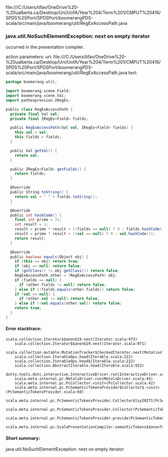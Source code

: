 file:///C:/Users/tifav/OneDrive%20-%20ualberta.ca/Desktop/Uni/UofA/Year%204/Term%201/CMPUT%20416/SPDS%20Port/SPDSPort/boomerangPDS-scala/src/main/java/boomerang/util/RegExAccessPath.java
### java.util.NoSuchElementException: next on empty iterator

occurred in the presentation compiler.

action parameters:
uri: file:///C:/Users/tifav/OneDrive%20-%20ualberta.ca/Desktop/Uni/UofA/Year%204/Term%201/CMPUT%20416/SPDS%20Port/SPDSPort/boomerangPDS-scala/src/main/java/boomerang/util/RegExAccessPath.java
text:
```scala
package boomerang.util;

import boomerang.scene.Field;
import boomerang.scene.Val;
import pathexpression.IRegEx;

public class RegExAccessPath {
  private final Val val;
  private final IRegEx<Field> fields;

  public RegExAccessPath(Val val, IRegEx<Field> fields) {
    this.val = val;
    this.fields = fields;
  }

  public Val getVal() {
    return val;
  }

  public IRegEx<Field> getFields() {
    return fields;
  }

  @Override
  public String toString() {
    return val + " " + fields.toString();
  }

  @Override
  public int hashCode() {
    final int prime = 31;
    int result = 1;
    result = prime * result + ((fields == null) ? 0 : fields.hashCode());
    result = prime * result + ((val == null) ? 0 : val.hashCode());
    return result;
  }

  @Override
  public boolean equals(Object obj) {
    if (this == obj) return true;
    if (obj == null) return false;
    if (getClass() != obj.getClass()) return false;
    RegExAccessPath other = (RegExAccessPath) obj;
    if (fields == null) {
      if (other.fields != null) return false;
    } else if (!fields.equals(other.fields)) return false;
    if (val == null) {
      if (other.val != null) return false;
    } else if (!val.equals(other.val)) return false;
    return true;
  }
}

```



#### Error stacktrace:

```
scala.collection.Iterator$$anon$19.next(Iterator.scala:973)
	scala.collection.Iterator$$anon$19.next(Iterator.scala:971)
	scala.collection.mutable.MutationTracker$CheckedIterator.next(MutationTracker.scala:76)
	scala.collection.IterableOps.head(Iterable.scala:222)
	scala.collection.IterableOps.head$(Iterable.scala:222)
	scala.collection.AbstractIterable.head(Iterable.scala:933)
	dotty.tools.dotc.interactive.InteractiveDriver.run(InteractiveDriver.scala:168)
	scala.meta.internal.pc.MetalsDriver.run(MetalsDriver.scala:45)
	scala.meta.internal.pc.PcCollector.<init>(PcCollector.scala:42)
	scala.meta.internal.pc.PcSemanticTokensProvider$Collector$.<init>(PcSemanticTokensProvider.scala:60)
	scala.meta.internal.pc.PcSemanticTokensProvider.Collector$lzyINIT1(PcSemanticTokensProvider.scala:60)
	scala.meta.internal.pc.PcSemanticTokensProvider.Collector(PcSemanticTokensProvider.scala:60)
	scala.meta.internal.pc.PcSemanticTokensProvider.provide(PcSemanticTokensProvider.scala:81)
	scala.meta.internal.pc.ScalaPresentationCompiler.semanticTokens$$anonfun$1(ScalaPresentationCompiler.scala:99)
```
#### Short summary: 

java.util.NoSuchElementException: next on empty iterator